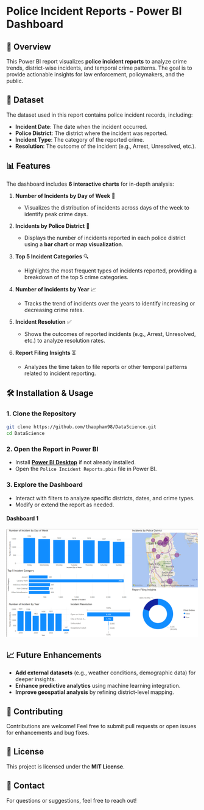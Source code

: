 # Police Incident Reports - Power BI Dashboard

## 📌 Overview
This Power BI report visualizes **police incident reports** to analyze crime trends, district-wise incidents, and temporal crime patterns. The goal is to provide actionable insights for law enforcement, policymakers, and the public.

## 📂 Dataset
The dataset used in this report contains police incident records, including:
- **Incident Date**: The date when the incident occurred.
- **Police District**: The district where the incident was reported.
- **Incident Type**: The category of the reported crime.
- **Resolution**: The outcome of the incident (e.g., Arrest, Unresolved, etc.).

## 📊 Features
The dashboard includes **6 interactive charts** for in-depth analysis:

1. **Number of Incidents by Day of Week** 📅  
   - Visualizes the distribution of incidents across days of the week to identify peak crime days.

2. **Incidents by Police District** 📍  
   - Displays the number of incidents reported in each police district using a **bar chart** or **map visualization**.

3. **Top 5 Incident Categories** 🔍  
   - Highlights the most frequent types of incidents reported, providing a breakdown of the top 5 crime categories.

4. **Number of Incidents by Year** 📈  
   - Tracks the trend of incidents over the years to identify increasing or decreasing crime rates.

5. **Incident Resolution** ✅  
   - Shows the outcomes of reported incidents (e.g., Arrest, Unresolved, etc.) to analyze resolution rates.

6. **Report Filing Insights** ⏳  
   - Analyzes the time taken to file reports or other temporal patterns related to incident reporting.


## 🛠 Installation & Usage
### **1. Clone the Repository**
```bash
git clone https://github.com/thaopham98/DataScience.git
cd DataScience
```

### **2. Open the Report in Power BI**
- Install **[Power BI Desktop](https://powerbi.microsoft.com/)** if not already installed.
- Open the `Police Incident Reports.pbix` file in Power BI.

### **3. Explore the Dashboard**
- Interact with filters to analyze specific districts, dates, and crime types.
- Modify or extend the report as needed.

#### Dashboard 1
![Police Incident Reports - Dashboard 1](https://github.com/thaopham98/DataScience/blob/main/images/Police%20Incident%20Reports%201.png)

## 📈 Future Enhancements
- **Add external datasets** (e.g., weather conditions, demographic data) for deeper insights.
- **Enhance predictive analytics** using machine learning integration.
- **Improve geospatial analysis** by refining district-level mapping.

## 📝 Contributing
Contributions are welcome! Feel free to submit pull requests or open issues for enhancements and bug fixes.

## 📜 License
This project is licensed under the **MIT License**.

## 📩 Contact
For questions or suggestions, feel free to reach out!
